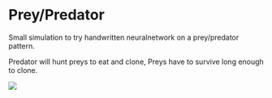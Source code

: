 # Prey/Predator

Small simulation to try handwritten neuralnetwork on a prey/predator pattern.

Predator will hunt preys to eat and clone, Preys have to survive long enough to clone.

![](demo.gif)